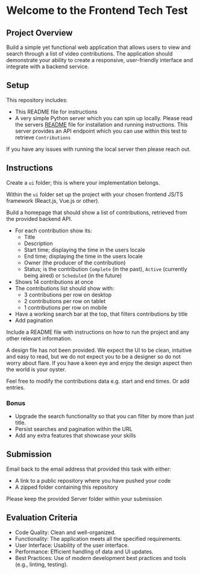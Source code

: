 # Welcome to the Frontend Tech Test

## Project Overview

Build a simple yet functional web application that allows users to view and search through a list of video contributions. The application should demonstrate your ability to create a responsive, user-friendly interface and integrate with a backend service.

## Setup

This repository includes:

- This README file for instructions
- A very simple Python server which you can spin up locally. Please read the servers [README](./server/README.md) file for installation and running instructions. This server provides an API endpoint which you can use within this test to retrieve `Contributions`

If you have any issues with running the local server then please reach out.

## Instructions

Create a `ui` folder; this is where your implementation belongs.

Within the `ui` folder set up the project with your chosen frontend JS/TS framework (React.js, Vue.js or other).

Build a homepage that should show a list of contributions, retrieved from the provided backend API.

- For each contribution show its:
  - Title
  - Description
  - Start time; displaying the time in the users locale
  - End time; displaying the time in the users locale
  - Owner (the producer of the contribution)
  - Status; is the contribution `Complete` (in the past), `Active` (currently being aired) or `Scheduled` (in the future)
- Shows 14 contributions at once
- The contributions list should show with:
  - 3 contributions per row on desktop
  - 2 contributions per row on tablet
  - 1 contributions per row on mobile
- Have a working search bar at the top, that filters contributions by title
- Add pagination

Include a README file with instructions on how to run the project and any other relevant information.

A design file has not been provided. We expect the UI to be clean, intuitive and easy to read, but we do not expect you to be a designer so do not worry about flare. If you have a keen eye and enjoy the design aspect then the world is your oyster.

Feel free to modify the contributions data e.g. start and end times. Or add entries.

### Bonus

- Upgrade the search functionality so that you can filter by more than just title.
- Persist searches and pagination within the URL
- Add any extra features that showcase your skills

## Submission

Email back to the email address that provided this task with either:

- A link to a public repository where you have pushed your code
- A zipped folder containing this repository

Please keep the provided Server folder within your submission

## Evaluation Criteria

- Code Quality: Clean and well-organized.
- Functionality: The application meets all the specified requirements.
- User Interface: Usability of the user interface.
- Performance: Efficient handling of data and UI updates.
- Best Practices: Use of modern development best practices and tools (e.g., linting, testing).
